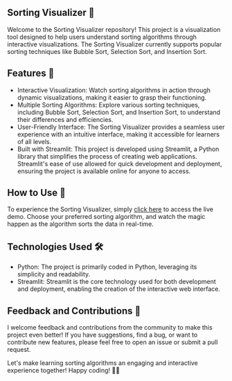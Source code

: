 ## Sorting Visualizer 🚀
Welcome to the Sorting Visualizer repository! This project is a visualization tool designed to help users understand sorting algorithms through interactive visualizations. The Sorting Visualizer currently supports popular sorting techniques like Bubble Sort, Selection Sort, and Insertion Sort.

## Features 🌟
- Interactive Visualization: Watch sorting algorithms in action through dynamic visualizations, making it easier to grasp their functioning.
- Multiple Sorting Algorithms: Explore various sorting techniques, including Bubble Sort, Selection Sort, and Insertion Sort, to understand their differences and efficiencies.
- User-Friendly Interface: The Sorting Visualizer provides a seamless user experience with an intuitive interface, making it accessible for learners of all levels.
- Built with Streamlit: This project is developed using Streamlit, a Python library that simplifies the process of creating web applications. Streamlit's ease of use allowed for quick development and deployment, ensuring the project is available online for anyone to access.

## How to Use 🚀
To experience the Sorting Visualizer, simply [click here](https://umang-lodaya-sorting-visualizer.streamlit.app/) to access the live demo. Choose your preferred sorting algorithm, and watch the magic happen as the algorithm sorts the data in real-time.

## Technologies Used 🛠️
- Python: The project is primarily coded in Python, leveraging its simplicity and readability.
- Streamlit: Streamlit is the core technology used for both development and deployment, enabling the creation of the interactive web interface.

## Feedback and Contributions 🙌
I welcome feedback and contributions from the community to make this project even better! If you have suggestions, find a bug, or want to contribute new features, please feel free to open an issue or submit a pull request.

Let's make learning sorting algorithms an engaging and interactive experience together! Happy coding! 🚀✨